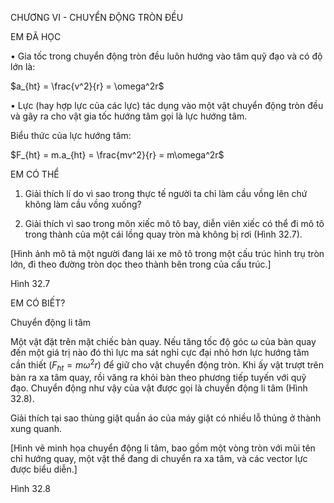 CHƯƠNG VI - CHUYỂN ĐỘNG TRÒN ĐỀU

EM ĐÃ HỌC

• Gia tốc trong chuyển động tròn đều luôn hướng vào tâm quỹ đạo và có độ lớn là:

$a_{ht} = \frac{v^2}{r} = \omega^2r$

• Lực (hay hợp lực của các lực) tác dụng vào một vật chuyển động tròn đều và gây ra cho vật gia tốc hướng tâm gọi là lực hướng tâm.

Biểu thức của lực hướng tâm:

$F_{ht} = m.a_{ht} = \frac{mv^2}{r} = m\omega^2r$

EM CÓ THỂ

1. Giải thích lí do vì sao trong thực tế người ta chỉ làm cầu vồng lên chứ không làm cầu vồng xuống?

2. Giải thích vì sao trong môn xiếc mô tô bay, diễn viên xiếc có thể đi mô tô trong thành của một cái lồng quay tròn mà không bị rơi (Hình 32.7).

[Hình ảnh mô tả một người đang lái xe mô tô trong một cấu trúc hình trụ tròn lớn, đi theo đường tròn dọc theo thành bên trong của cấu trúc.]

Hình 32.7

EM CÓ BIẾT?

Chuyển động li tâm

Một vật đặt trên mặt chiếc bàn quay. Nếu tăng tốc độ góc ω của bàn quay đến một giá trị nào đó thì lực ma sát nghỉ cực đại nhỏ hơn lực hướng tâm cần thiết $(F_{ht} = m\omega^2r)$ để giữ cho vật chuyển động tròn. Khi ấy vật trượt trên bàn ra xa tâm quay, rồi văng ra khỏi bàn theo phương tiếp tuyến với quỹ đạo. Chuyển động như vậy của vật được gọi là chuyển động li tâm (Hình 32.8).

Giải thích tại sao thùng giặt quần áo của máy giặt có nhiều lỗ thủng ở thành xung quanh.

[Hình vẽ minh họa chuyển động li tâm, bao gồm một vòng tròn với mũi tên chỉ hướng quay, một vật thể đang di chuyển ra xa tâm, và các vector lực được biểu diễn.]

Hình 32.8